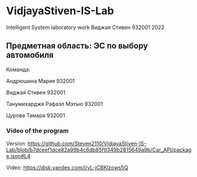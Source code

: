 # VidjayaStiven-IS-Lab
Intelligent System laboratory work
Виджая Стивен 932001 2022

## Предметная область: ЭС по выбору автомобиля
Команда:

Андрюшина Мария 932001

Виджая Стивен 932001

Танумихарджя Рафаэл Мэтью 932001

Цурова Тамара 932001

### Video of the program
Version: https://github.com/Steven2110/VidjayaStiven-IS-Lab/blob/b7dceef1dce82a99b4c6db85f9349b2815649a9b/Car_API/package.json#L4

Video: https://disk.yandex.com/i/vL-jCBKlzows5Q
